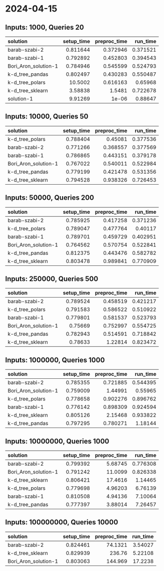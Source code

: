# 2024-04-15

## Inputs: 1000, Queries 20

| solution             |   setup_time |   preproc_time |   run_time |
|:---------------------|-------------:|---------------:|-----------:|
| barab-szabi-2        |     0.811644 |       0.372946 |   0.371521 |
| barab-szabi-1        |     0.792892 |       0.452803 |   0.394543 |
| Bori_Aron_solution-1 |     0.784946 |       0.545599 |   0.524793 |
| k-d_tree_pandas      |     0.802497 |       0.430283 |   0.550487 |
| k-d_tree_polars      |    10.5002   |       0.616163 |   0.65968  |
| k-d_tree_sklearn     |     3.58838  |       1.5481   |   0.722678 |
| solution-1           |     9.91269  |       1e-06    |   0.88647  |

## Inputs: 10000, Queries 50

| solution             |   setup_time |   preproc_time |   run_time |
|:---------------------|-------------:|---------------:|-----------:|
| k-d_tree_polars      |     0.788404 |       0.45081  |   0.377536 |
| barab-szabi-2        |     0.771266 |       0.368557 |   0.377569 |
| barab-szabi-1        |     0.786865 |       0.443151 |   0.379178 |
| Bori_Aron_solution-1 |     0.767022 |       0.540011 |   0.522984 |
| k-d_tree_pandas      |     0.779199 |       0.421478 |   0.531356 |
| k-d_tree_sklearn     |     0.794528 |       0.938326 |   0.726453 |

## Inputs: 50000, Queries 200

| solution             |   setup_time |   preproc_time |   run_time |
|:---------------------|-------------:|---------------:|-----------:|
| barab-szabi-2        |     0.785925 |       0.417258 |   0.371236 |
| k-d_tree_polars      |     0.789047 |       0.477764 |   0.40117  |
| barab-szabi-1        |     0.789701 |       0.459729 |   0.402951 |
| Bori_Aron_solution-1 |     0.764562 |       0.570754 |   0.522841 |
| k-d_tree_pandas      |     0.812375 |       0.443476 |   0.582782 |
| k-d_tree_sklearn     |     0.803478 |       0.989841 |   0.770909 |

## Inputs: 250000, Queries 500

| solution             |   setup_time |   preproc_time |   run_time |
|:---------------------|-------------:|---------------:|-----------:|
| barab-szabi-2        |     0.789524 |       0.458519 |   0.421217 |
| k-d_tree_polars      |     0.791583 |       0.586522 |   0.510922 |
| barab-szabi-1        |     0.779801 |       0.581537 |   0.523793 |
| Bori_Aron_solution-1 |     0.75669  |       0.752997 |   0.554725 |
| k-d_tree_pandas      |     0.782943 |       0.514591 |   0.718842 |
| k-d_tree_sklearn     |     0.78633  |       1.22814  |   0.823472 |

## Inputs: 1000000, Queries 1000

| solution             |   setup_time |   preproc_time |   run_time |
|:---------------------|-------------:|---------------:|-----------:|
| barab-szabi-2        |     0.785355 |       0.721885 |   0.544395 |
| Bori_Aron_solution-1 |     0.759009 |       1.44991  |   0.55965  |
| k-d_tree_polars      |     0.778658 |       0.902276 |   0.896762 |
| barab-szabi-1        |     0.776142 |       0.898309 |   0.924594 |
| k-d_tree_sklearn     |     0.805126 |       2.15468  |   0.933822 |
| k-d_tree_pandas      |     0.797295 |       0.780271 |   1.18144  |

## Inputs: 10000000, Queries 1000

| solution             |   setup_time |   preproc_time |   run_time |
|:---------------------|-------------:|---------------:|-----------:|
| barab-szabi-2        |     0.799392 |        5.68745 |   0.776308 |
| Bori_Aron_solution-1 |     0.791242 |       11.0099  |   0.826338 |
| k-d_tree_sklearn     |     0.806421 |       17.4616  |   1.14465  |
| k-d_tree_polars      |     0.779698 |        4.96203 |   6.76139  |
| barab-szabi-1        |     0.810508 |        4.94136 |   7.10064  |
| k-d_tree_pandas      |     0.777397 |        3.88014 |   7.26457  |

## Inputs: 100000000, Queries 10000

| solution             |   setup_time |   preproc_time |   run_time |
|:---------------------|-------------:|---------------:|-----------:|
| barab-szabi-2        |     0.824461 |        74.1321 |    3.54027 |
| k-d_tree_sklearn     |     0.829939 |       236.76   |    5.22108 |
| Bori_Aron_solution-1 |     0.803063 |       144.969  |   17.2238  |